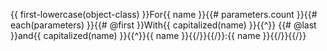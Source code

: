 {{ first-lowercase(object-class) }}For{{ name }}{{# parameters.count }}{{# each(parameters) }}{{# @first }}With{{ capitalized(name) }}{{^}} {{# @last }}and{{ capitalized(name) }}{{^}}{{ name }}{{/}}{{/}}:{{ name }}{{/}}{{/}}